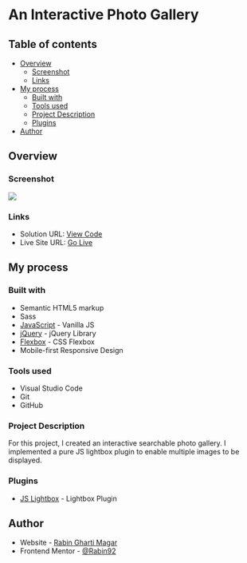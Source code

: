 # An Interactive Photo Gallery

## Table of contents

- [Overview](#overview)
  - [Screenshot](#screenshot)
  - [Links](#links)
- [My process](#my-process)
  - [Built with](#built-with)
  - [Tools used](#tools-used)
  - [Project Description](#Project-description)
  - [Plugins](#Plugins)
- [Author](#author)

## Overview

### Screenshot

![](./images/screenshot.png)

### Links

- Solution URL: [View Code](https://github.com/Rabin92/techdegree-project5/tree/gh-pages)
- Live Site URL: [Go Live](https://rabin92.github.io/techdegree-project5/)

## My process

### Built with

- Semantic HTML5 markup
- Sass
- [JavaScript](https://javascript.info) - Vanilla JS
- [jQuery](https://jquery.com/) - jQuery Library
- [Flexbox](https://css-tricks.com/snippets/css/a-guide-to-flexbox/) - CSS Flexbox
- Mobile-first Responsive Design

### Tools used

- Visual Studio Code
- Git
- GitHub

### Project Description

For this project, I created an interactive searchable photo gallery. I implemented a pure JS lightbox plugin to enable multiple images to be displayed.

### Plugins

- [JS Lightbox](https://feimosi.github.io/baguetteBox.js/) - Lightbox Plugin

## Author

- Website - [Rabin Gharti Magar](https://www.rabingm.dev/)
- Frontend Mentor - [@Rabin92](https://www.frontendmentor.io/profile/Rabin92)
